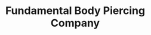 ---
title: "Fundamental Body Piercing Company"
url: /chicago/fundamental-body-piercing-company/
shop: Tattoo
---